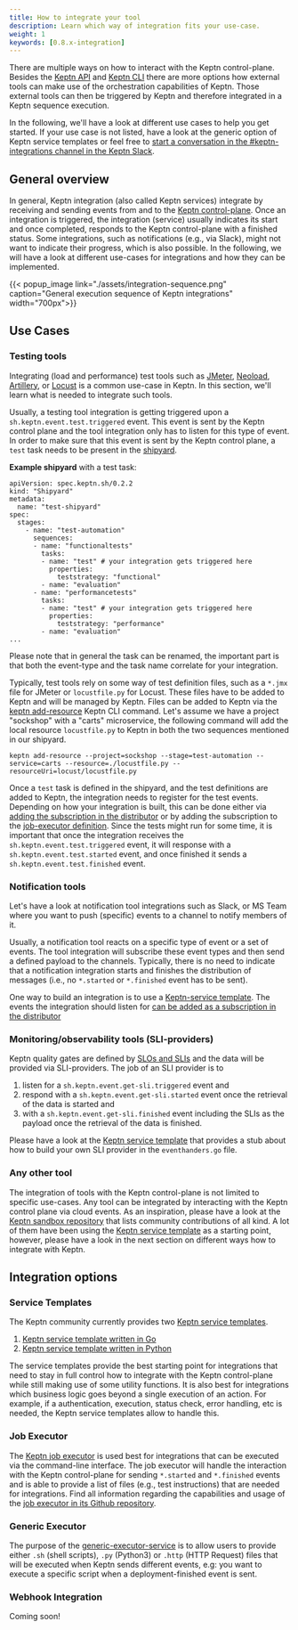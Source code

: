 ```yaml
---
title: How to integrate your tool
description: Learn which way of integration fits your use-case.
weight: 1
keywords: [0.8.x-integration]
---
```


There are multiple ways on how to interact with the Keptn control-plane. Besides the [Keptn API](../../reference/api/) and [Keptn CLI](../../reference/api/) there are more options how external tools can make use of the orchestration capabilities of Keptn. Those external tools can then be triggered by Keptn and therefore integrated in a Keptn sequence execution.

In the following, we'll have a look at different use cases to help you get started. If your use case is not listed, have a look at the generic option of Keptn service templates or feel free to [start a conversation in the #keptn-integrations channel in the Keptn Slack](https://slack.keptn.sh). 

## General overview

In general, Keptn integration (also called Keptn services) integrate by receiving and sending events from and to the [Keptn control-plane](../../../concepts/architecture/). Once an integration is triggered, the integration (service) usually indicates its start and once completed, responds to the Keptn control-plane with a finished status. Some integrations, such as notifications (e.g., via Slack), might not want to indicate their progress, which is also possible. In the following, we will have a look at different use-cases for integrations and how they can be implemented.

{{< popup_image 
link="./assets/integration-sequence.png" 
caption="General execution sequence of Keptn integrations" 
width="700px">}} 



## Use Cases

### Testing tools

Integrating (load and performance) test tools such as [JMeter](https://github.com/keptn/keptn/tree/master/jmeter-service), [Neoload](https://github.com/keptn-contrib/neoload-service), [Artillery](https://github.com/keptn-sandbox/artillery-service), or [Locust](https://github.com/keptn-sandbox/locust-service) is a common use-case in Keptn. In this section, we'll learn what is needed to integrate such tools.

Usually, a testing tool integration is getting triggered upon a `sh.keptn.event.test.triggered` event. This event is sent by the Keptn control plane and the tool integration only has to listen for this type of event. In order to make sure that this event is sent by the Keptn control plane, a `test` task needs to be present in the [shipyard](../../manage/shipyard/).

**Example shipyard** with a test task:
```
apiVersion: spec.keptn.sh/0.2.2
kind: "Shipyard"
metadata:
  name: "test-shipyard"
spec:
  stages:
    - name: "test-automation"
      sequences:
      - name: "functionaltests"
        tasks: 
        - name: "test" # your integration gets triggered here
          properties:
            teststrategy: "functional"
        - name: "evaluation"
      - name: "performancetests"
        tasks: 
        - name: "test" # your integration gets triggered here
          properties:
            teststrategy: "performance"
        - name: "evaluation"
...
```

Please note that in general the task can be renamed, the important part is that both the event-type and the task name correlate for your integration.

Typically, test tools rely on some way of test definition files, such as a `*.jmx` file for JMeter or `locustfile.py` for Locust. These files have to be added to Keptn and will be managed by Keptn. 
Files can be added to Keptn via the [keptn add-resource](../../reference/cli/commands/keptn_add-resource/) Keptn CLI command. Let's assume we have a project "sockshop" with a "carts" microservice, the following command will add the local resource `locustfile.py` to Keptn in both the two sequences mentioned in our shipyard.

```
keptn add-resource --project=sockshop --stage=test-automation --service=carts --resource=./locustfile.py --resourceUri=locust/locustfile.py
```

Once a `test` task is defined in the shipyard, and the test definitions are added to Keptn, the integration needs to register for the test events. 
Depending on how your integration is built, this can be done either via [adding the subscription in the distributor](../custom_integration/#subscription-to-a-triggered-event) or by adding the subscription to the [job-executor definition](https://github.com/keptn-sandbox/job-executor-service#how).
Since the tests might run for some time, it is important that once the integration receives the `sh.keptn.event.test.triggered` event, it will response with a `sh.keptn.event.test.started` event, and once finished it sends a `sh.keptn.event.test.finished` event.


### Notification tools

Let's have a look at notification tool integrations such as Slack, or MS Team where you want to push (specific) events to a channel to notify members of it.

Usually, a notification tool reacts on a specific type of event or a set of events. The tool integration will subscribe these event types and then send a defined payload to the channels. Typically, there is no need to indicate that a notification integration starts and finishes the distribution of messages (i.e., no `*.started` or `*.finished` event has to be sent).

One way to build an integration is to use a [Keptn-service template](https://github.com/keptn-sandbox?q=template&type=&language=&sort=). The events the integration should listen for [can be added as a subscription in the distributor](../custom_integration/#subscription-to-a-triggered-event)

### Monitoring/observability tools (SLI-providers)

Keptn quality gates are defined by [SLOs and SLIs](../../../concepts/quality_gates/) and the data will be provided via SLI-providers. The job of an SLI provider is to 

1. listen for a `sh.keptn.event.get-sli.triggered` event and 
2. respond with a `sh.keptn.event.get-sli.started` event once the retrieval of the data is started and 
3. with a `sh.keptn.event.get-sli.finished` event including the SLIs as the payload once the retrieval of the data is finished. 

Please have a look at the [Keptn service template](https://github.com/keptn-sandbox/keptn-service-template-go) that provides a stub about how to build your own SLI provider in the `eventhanders.go` file.




### Any other tool

The integration of tools with the Keptn control-plane is not limited to specific use-cases. Any tool can be integrated by interacting with the Keptn control plane via cloud events. 
As an inspiration, please have a look at the [Keptn sandbox repository](https://github.com/keptn-sandbox) that lists community contributions of all kind. A lot of them have been using the [Keptn service template](https://github.com/keptn-sandbox?q=template&type=&language=&sort=) as a starting point, however, please have a look in the next section on different ways how to integrate with Keptn.

## Integration options

### Service Templates

The Keptn community currently provides two [Keptn service templates](https://github.com/keptn-sandbox?q=service-template&type=&language=&sort=).
1. [Keptn service template written in Go](https://github.com/keptn-sandbox/keptn-service-template-go)
1. [Keptn service template written in Python](https://github.com/keptn-sandbox/keptn-service-template-python)

The service templates provide the best starting point for integrations that need to stay in full control how to integrate with the Keptn control-plane while still making use of some utility functions. 
It is also best for integrations which business logic goes beyond a single execution of an action. For example, if a authentication, execution, status check, error handling, etc is needed, the Keptn service templates allow to handle this.


### Job Executor

The [Keptn job executor](https://github.com/keptn-sandbox/job-executor-service) is used best for integrations that can be executed via the command-line interface. The job executor will handle the interaction with the Keptn control-plane for sending `*.started` and `*.finished` events and is able to provide a list of files (e.g., test instructions) that are needed for integrations. Find all information regarding the capabilities and usage of the [job executor in its Github repository](https://github.com/keptn-sandbox/job-executor-service).


### Generic Executor

The purpose of the [generic-executor-service](https://github.com/keptn-sandbox/generic-executor-service) is to allow users to provide either `.sh` (shell scripts), `.py` (Python3) or `.http` (HTTP Request) files that will be executed when Keptn sends different events, e.g: you want to execute a specific script when a deployment-finished event is sent. 

### Webhook Integration

Coming soon!
